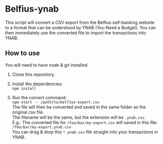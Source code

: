 # Belfius-ynab
This script will convert a CSV export from the Belfius self-banking website to a format that can be understood by YNAB (You Need a Budget).
You can then immediately use the converted file to import the transactions into YNAB.

## How to use
You will need to have node & git installed.

1. Clone this repository.

2. Install the dependencies:  
`npm install`

3. Run the convert command:  
`npm start -- /path/to/belfius-export.csv`  
The file will then be converted and saved in the same folder as the original csv file.  
The filename will be the same, but the extension will be `.ynab.csv`.  
E.g.: The converted file for `/foo/bar/my-export.csv` will saved in this file: `/foo/bar/my-export.ynab.csv`  
You can drag & drop this `*.ynab.csv` file straight into your transactions in YNAB.